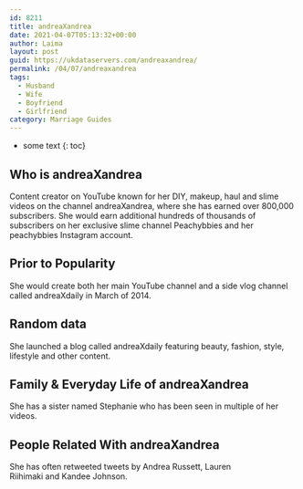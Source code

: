 ```yaml
---
id: 8211
title: andreaXandrea
date: 2021-04-07T05:13:32+00:00
author: Laima
layout: post
guid: https://ukdataservers.com/andreaxandrea/
permalink: /04/07/andreaxandrea
tags:
  - Husband
  - Wife
  - Boyfriend
  - Girlfriend
category: Marriage Guides
---
```


* some text
{: toc}


## Who is andreaXandrea
                  
                  
                  
Content creator on YouTube known for her DIY, makeup, haul and slime videos on the channel andreaXandrea, where she has earned over 800,000 subscribers. She would earn additional hundreds of thousands of subscribers on her exclusive slime channel Peachybbies and her peachybbies Instagram account. 
                  
              
            
              
            
                
                
                
## Prior to Popularity
                  
                  
                  
She would create both her main YouTube channel and a side vlog channel called andreaXdaily in March of 2014.
                  
              
            
              
            
                
                
                
## Random data
                  
                  
                  
She launched a blog called andreaXdaily featuring beauty, fashion, style, lifestyle and other content.
                  
              
            
              
            
                
                
                
## Family & Everyday Life of andreaXandrea
                  
                  
                  
She has a sister named Stephanie who has been seen in multiple of her videos. 
                  
              
            
              
            
                
                
                
## People Related With andreaXandrea
                  
                  
                  
She has often retweeted tweets by Andrea Russett, Lauren Riihimaki and Kandee Johnson. 
                  
              
            
              
            
                
              
            
              
              
            
            
              
            
          
          
          